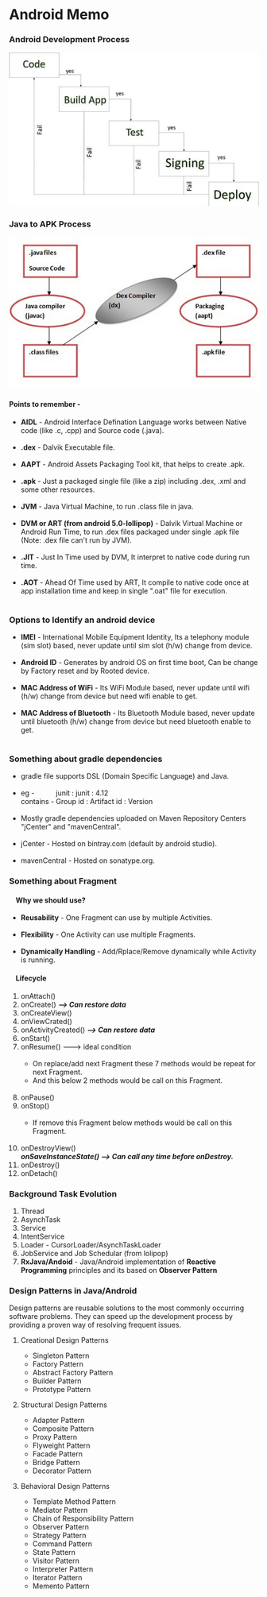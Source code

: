 # Android Memo


### Android Development Process

![](assets/process.jpg)

### Java to APK Process

![](assets/code-flow.png)

#### Points to remember - 

- **AIDL**  - Android Interface Defination Language works between Native code (like .c, .cpp) and Source code (.java).<br><br>
- **.dex** - Dalvik Executable file. <br><br>
- **AAPT** - Android Assets Packaging Tool kit, that helps to create .apk.<br><br>
- **.apk** - Just a packaged single file (like a zip) including .dex, .xml and some other resources.<br><br>
- **JVM** - Java Virtual Machine, to run .class file in java.<br><br>
- **DVM or ART (from android 5.0-lollipop)** - Dalvik Virtual Machine or Android Run Time, to run .dex files packaged under single .apk file (Note: .dex file can't run by JVM).<br><br> 
- **.JIT** - Just In Time used by DVM, It interpret to native code during run time.<br><br>    
- **.AOT** - Ahead Of Time used by ART, It compile to native code once at app installation time and keep in single ".oat" file for execution.<br><br> 

### Options to Identify an android device

- **IMEI** - International Mobile Equipment Identity, Its a telephony module (sim slot) based, never update until sim slot (h/w) change from device. <br><br>
- **Android ID** - Generates by android OS on first time boot, Can be change by Factory reset and by Rooted device. <br><br>
- **MAC Address of WiFi** - Its WiFi Module based, never update until wifi (h/w) change from device but need wifi enable to get. <br><br>
- **MAC Address of Bluetooth** - Its Bluetooth Module based, never update until bluetooth (h/w) change from device but need bluetooth enable to get. <br><br>

### Something about gradle dependencies
 
 - gradle file supports DSL (Domain Specific Language) and Java.<br><br>
 - eg - &nbsp;&nbsp;&nbsp;&nbsp;&nbsp;&nbsp;&nbsp;&nbsp;&nbsp;&nbsp;junit : junit : 4.12   
 contains - Group id : Artifact id : Version <br><br>
 - Mostly gradle dependencies uploaded on Maven Repository Centers "jCenter" and "mavenCentral".<br><br>
 - jCenter - Hosted on bintray.com (default by android studio).<br><br>
 - mavenCentral - Hosted on sonatype.org.
 
 ### Something about Fragment
 
 #### &nbsp;&nbsp;&nbsp;&nbsp;Why we should use?
 - **Reusability** - One Fragment can use by multiple Activities.<br><br>
 - **Flexibility** - One Activity can use multiple Fragments.<br><br>
 - **Dynamically Handling** - Add/Rplace/Remove dynamically while Activity is running.
 
 #### &nbsp;&nbsp;&nbsp;&nbsp;Lifecycle
 
1. onAttach()
2. onCreate() ***--> Can restore data***
3. onCreateView()
4. onViewCrated()
5. onActivityCreated() ***--> Can restore data***
6. onStart()
7. onResume() ---> ideal condition <br><br>
   - On replace/add next Fragment these 7 methods would be repeat for next Fragment.<br>
   - And this below 2 methods would be call on this Fragment. <br><br> 
8. onPause()    
9. onStop() <br><br>
   - If remove this Fragment below methods would be call on this Fragment.<br><br> 
10. onDestroyView()   
    ***onSaveInstanceState() --> Can call any time before onDestroy.***
11. onDestroy()   
12. onDetach()   
   
### Background Task Evolution  

1. Thread
2. AsynchTask
3. Service
4. IntentService
5. Loader - CursorLoader/AsynchTaskLoader
6. JobService and Job Schedular (from lolipop)
7. **RxJava/Andoid** - Java/Android implementation of **Reactive Programming** principles and its based on **Observer Pattern**

### Design Patterns in Java/Android

Design patterns are reusable solutions to the most commonly occurring software problems. They can speed up the development process by providing a proven way of resolving frequent issues.

1. Creational Design Patterns
   - Singleton Pattern
   - Factory Pattern
   - Abstract Factory Pattern
   - Builder Pattern
   - Prototype Pattern
   
2. Structural Design Patterns
   - Adapter Pattern
   - Composite Pattern
   - Proxy Pattern
   - Flyweight Pattern
   - Facade Pattern
   - Bridge Pattern
   - Decorator Pattern
   
3. Behavioral Design Patterns
   - Template Method Pattern
   - Mediator Pattern
   - Chain of Responsibility Pattern
   - Observer Pattern
   - Strategy Pattern
   - Command Pattern
   - State Pattern
   - Visitor Pattern
   - Interpreter Pattern
   - Iterator Pattern
   - Memento Pattern


